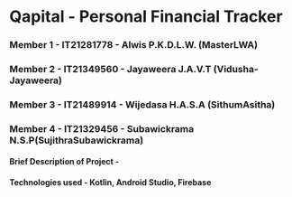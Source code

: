 # Qapital - Personal Financial Tracker

### Member 1 - IT21281778 - Alwis P.K.D.L.W. (MasterLWA)
### Member 2 - IT21349560 - Jayaweera J.A.V.T (Vidusha-Jayaweera)
### Member 3 - IT21489914 - Wijedasa H.A.S.A (SithumAsitha)
### Member 4 - IT21329456 - Subawickrama N.S.P(SujithraSubawickrama)

#### Brief Description of Project -
#### Technologies used - Kotlin, Android Studio, Firebase
